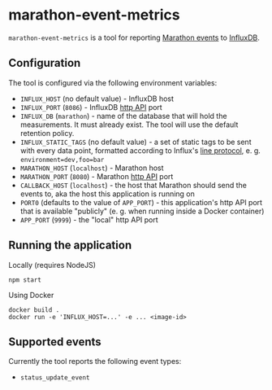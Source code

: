 # marathon-event-metrics
`marathon-event-metrics` is a tool for reporting [Marathon events](https://mesosphere.github.io/marathon/docs/event-bus.html) to [InfluxDB](https://www.influxdata.com/time-series-platform/influxdb/).

## Configuration
The tool is configured via the following environment variables:
- `INFLUX_HOST` (no default value) - InfluxDB host
- `INFLUX_PORT` (`8086`) - InfluxDB [http API](https://docs.influxdata.com/influxdb/v1.1/tools/api/) port
- `INFLUX_DB` (`marathon`) - name of the database that will hold the measurements. It must already exist. The tool will use the default retention policy.
- `INFLUX_STATIC_TAGS` (no default value) - a set of static tags to be sent with every data point, formatted according to Influx's [line protocol](https://docs.influxdata.com/influxdb/v1.1/write_protocols/line_protocol_tutorial/#tag-set), e. g. `environment=dev,foo=bar`
- `MARATHON_HOST` (`localhost`) - Marathon host
- `MARATHON_PORT` (`8080`) - Marathon [http API](https://mesosphere.github.io/marathon/docs/rest-api.html) port
- `CALLBACK_HOST` (`localhost`) - the host that Marathon should send the events to, aka the host this application is running on
- `PORT0` (defaults to the value of `APP_PORT`) - this application's http API port that is available "publicly" (e. g. when running inside a Docker container)
- `APP_PORT` (`9999`) - the "local" http API port

## Running the application
Locally (requires NodeJS)
```
npm start
```

Using Docker
```
docker build .
docker run -e 'INFLUX_HOST=...' -e ... <image-id>
```

## Supported events
Currently the tool reports the following event types:
- `status_update_event`